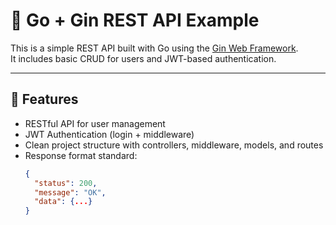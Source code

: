# 🧪 Go + Gin REST API Example

This is a simple REST API built with Go using the [Gin Web Framework](https://github.com/gin-gonic/gin).  
It includes basic CRUD for users and JWT-based authentication.

---

## 🚀 Features

- RESTful API for user management
- JWT Authentication (login + middleware)
- Clean project structure with controllers, middleware, models, and routes
- Response format standard:  
  ```json
  {
    "status": 200,
    "message": "OK",
    "data": {...}
  }
